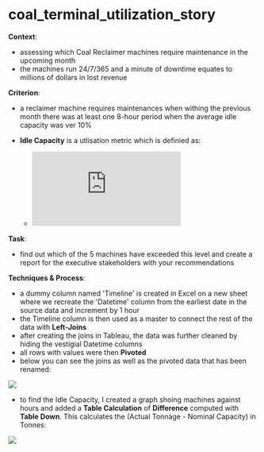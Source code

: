 # coal_terminal_utilization_story
**Context**:
  - assessing which Coal Reclaimer machines require maintenance in the upcoming month
  - the machines run 24/7/365 and a minute of downtime equates to millions of dollars in lost revenue

**Criterion**:
  - a reclaimer machine requires maintenances when withing the previous month there was at least one 8-hour period when the average idle capacity was ver 10%
  - **Idle Capacity** is a utlisation metric which is definied as:
  
    * ![equation](https://latex.codecogs.com/png.latex?%5Cdpi%7B100%7D%20%5Cbg_white%20Idle%20%5C%20Capcity%20%3D%20%5Cfrac%7B%28Actual%20%5C%20Tonnage%20-%20Nominal%20%5C%20Capacity%29%7D%7BNominal%20%5C%20Capacity%7D)
 
**Task**: 
- find out which of the 5 machines have exceeded this level and create a report for the executive stakeholders with your recommendations

**Techniques & Process**:
- a dummy column named 'Timeline' is created in Excel on a new sheet where we recreate the 'Datetime' column from the earliest date in the source data and increment by 1 hour
- the Timeline column is then used as a master to connect the rest of the data with **Left-Joins**
- after creating the joins in Tableau, the data was further cleaned by hiding the vestigial Datetime columns
- all rows with values were then **Pivoted**
- below you can see the joins as well as the pivoted data that has been renamed:

![](https://github.com/latiful-hassan/coal_terminal_utilization_story/blob/main/coal_terminal_screenshots/coal_joins.png)
- to find the Idle Capacity, I created a graph shoing machines against hours and added a **Table Calculation** of **Difference** computed with **Table Down**. This calculates the (Actual Tonnage - Nominal Capacity) in Tonnes:

![](https://github.com/latiful-hassan/coal_terminal_utilization_story/blob/main/coal_terminal_screenshots/coal_idle_capacity_table_calc.png)
